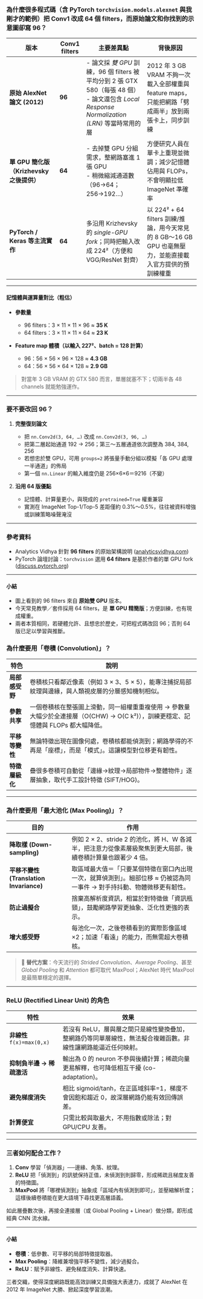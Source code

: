 ### 為什麼很多程式碼（含 PyTorch `torchvision.models.alexnet` 與我剛才的範例）把 **Conv1** 改成 64 個 filters，而原始論文和你找到的示意圖卻寫 **96**？

| 版本                             | Conv1 filters | 主要差異點                                                                                                            | 背後原因                                                                   |
| ------------------------------ | ------------- | ---------------------------------------------------------------------------------------------------------------- | ---------------------------------------------------------------------- |
| **原始 AlexNet 論文 (2012)**       | **96**        | - 論文採 *雙 GPU* 訓練，96 個 filters 被平均分到 2 張 GTX 580（每張 48 個）<br>- 論文還包含 *Local Response Normalization (LRN)* 等當時常用的層 | 2012 年 3 GB VRAM 不夠一次載入全部權重與 feature maps，只能把網路「劈成兩半」放到兩張卡上，同步訓練       |
| **單 GPU 簡化版（Krizhevsky 之後提供）** | **64**        | - 去掉雙 GPU 分組需求，整網路塞進 1 張 GPU<br>- 稍微縮減通道數（96→64；256→192…）                                                        | 方便研究人員在單卡上重現並微調；減少記憶體佔用與 FLOPs，不會明顯拉低 ImageNet 準確率                     |
| **PyTorch / Keras 等主流實作**      | **64**        | 多沿用 Krizhevsky 的 *single-GPU fork*；同時把輸入改成 224²（方便和 VGG/ResNet 對齊）                                               | 以 224² + 64 filters 訓練/推論，用今天常見的 8 GB～16 GB GPU 也毫無壓力，並能直接載入官方提供的預訓練權重 |

---

#### 記憶體與運算量對比（粗估）

* **參數量**

  * 96 filters：3 × 11 × 11 × 96 ≈ **35 K**
  * 64 filters：3 × 11 × 11 × 64 ≈ **23 K**

* **Feature map 體積（以輸入 227²、batch = 128 計算）**

  * 96：56 × 56 × 96 × 128 ≈ **4.3 GB**
  * 64：56 × 56 × 64 × 128 ≈ **2.9 GB**

> 對當年 3 GB VRAM 的 GTX 580 而言，單層就塞不下；切兩半各 48 channels 就能勉強運作。

---

### 要不要改回 96？

1. **完整復刻論文**

   * 把 `nn.Conv2d(3, 64, …)` 改成 `nn.Conv2d(3, 96, …)`
   * 把第二層起始通道 192 → 256；第三～五層通道依次調整為 384, 384, 256
   * 若想忠於雙 GPU，可用 `groups=2` 將張量手動分組以模擬「各 GPU 處理一半通道」的佈局
   * 第一個 `nn.Linear` 的輸入維度仍是 256×6×6＝9216（不變）

2. **沿用 64 版優點**

   * 記憶體、計算量更小，與現成的 `pretrained=True` 權重兼容
   * 實測在 ImageNet Top-1/Top-5 差距僅約 0.3%～0.5%，往往被資料增強或訓練策略噪聲淹沒

---

### 參考資料

* Analytics Vidhya 針對 **96 filters** 的原始架構說明﻿ ([analyticsvidhya.com][1])
* PyTorch 論壇討論：`torchvision` 選用 **64 filters** 是基於作者的單 GPU fork﻿ ([discuss.pytorch.org][2])

---

#### 小結

* 圖上看到的 96 filters 來自 **原始雙 GPU** 版本。
* 今天常見教學／套件採用 64 filters，是 **單 GPU 精簡版**；方便訓練，也有現成權重。
* 兩者本質相同，若硬體允許、且想忠於歷史，可把程式碼改回 96；否則 64 版已足以學習與推斷。

[1]: https://www.analyticsvidhya.com/blog/2021/03/introduction-to-the-architecture-of-alexnet/ "Introduction to Alexnet Architecture"
[2]: https://discuss.pytorch.org/t/does-alexnet-architecture-match-the-paper-definition/27410 "Does AlexNet Architecture match the paper definition? - vision - PyTorch Forums"


### 為什麼要用「卷積 (Convolution)」？

| 特色        | 說明                                                                             |
| --------- | ------------------------------------------------------------------------------ |
| **局部感受野** | 卷積核只看鄰近像素（例如 3 × 3、5 × 5），能專注捕捉局部紋理與邊緣，與人類視皮層的分層感知機制相似。                        |
| **參數共享**  | 一個卷積核在整張圖上滑動，同一組權重重複使用 → 參數量大幅少於全連接層（O(CHW) → O(C k²)），訓練更穩定、記憶體與 FLOPs 都大幅降低。 |
| **平移等變性** | 無論特徵出現在圖像何處，卷積核都能偵測到；網路學得的不再是「座標」，而是「模式」。這讓模型對位移更有韌性。                          |
| **特徵層級化** | 疊很多卷積可自動從「邊緣→紋理→局部物件→整體物件」逐層抽象，取代手工設計特徵 (SIFT/HOG)。                            |

---

### 為什麼要用「最大池化 (Max Pooling)」？

| 目的                                 | 作用                                                                |
| ---------------------------------- | ----------------------------------------------------------------- |
| **降取樣 (Down-sampling)**            | 例如 2 × 2、stride 2 的池化，將 H、W 各減半，把注意力從像素層級聚焦到更大局部，後續卷積計算量也跟著少 4 倍。 |
| **平移不變性 (Translation Invariance)** | 取區域最大值＝「只要某個特徵在窗口內出現一次，就算偵測到」。細部位移 ≈ 仍被認為同一事件 → 對手持抖動、物體微移更有韌性。   |
| **防止過擬合**                          | 捨棄高解析度資訊，相當於對特徵做「資訊瓶頸」，鼓勵網路學習更抽象、泛化性更強的表示。                        |
| **增大感受野**                          | 每池化一次，之後卷積看到的實際影像區域 ×2；加速「看遠」的能力，而無需超大卷積核。                        |

> 📌 **替代方案**：今天流行的 *Strided Convolution*、*Average Pooling*、甚至 *Global Pooling* 和 *Attention* 都可取代 MaxPool；AlexNet 時代 MaxPool 是最簡單穩定的選擇。

---

### ReLU (Rectified Linear Unit) 的角色

| 特性                      | 效果                                                        |
| ----------------------- | --------------------------------------------------------- |
| **非線性** `f(x)=max(0,x)` | 若沒有 ReLU，層與層之間只是線性變換疊加，整網路仍等同單層線性，無法擬合複雜函數。非線性讓網路能逼近任何映射。 |
| **抑制負半邊 → 稀疏激活**        | 輸出為 0 的 neuron 不參與後續計算；稀疏向量更易解釋，也可降低相互干擾 (co-adaptation)。 |
| **避免梯度消失**              | 相比 sigmoid/tanh，在正區域斜率=1，梯度不會因飽和趨近 0，故深層網路仍能有效回傳誤差。       |
| **計算便宜**                | 只需比較與取最大，不用指數或除法；對 GPU/CPU 友善。                            |

---

### 三者如何配合工作？

1. **Conv** 學習「偵測器」──邊緣、角落、紋理。
2. **ReLU** 把「偵測到」的訊號保持正值，未偵測到則歸零，形成稀疏且梯度友善的特徵圖。
3. **MaxPool** 將「哪裡偵測到」抽象成「區域內有偵測到即可」，並壓縮解析度；這樣後續卷積能在更大語境下尋找更高層語義。

如此層疊數次後，再接全連接層（或 Global Pooling + Linear）做分類，即形成經典 CNN 流水線。

---

#### 小結

* **卷積**：低參數、可平移的局部特徵提取器。
* **Max Pooling**：降維兼增強平移不變性，減少過擬合。
* **ReLU**：賦予非線性、避免梯度消失、計算快速。

三者交織，使得深度網路既能高效訓練又具備強大表達力，成就了 AlexNet 在 2012 年 ImageNet 大勝、掀起深度學習浪潮。
